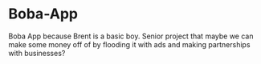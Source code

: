 # Boba-App
Boba App because Brent is a basic boy. Senior project that maybe we can make some money off of by flooding it with ads and making partnerships with businesses?
